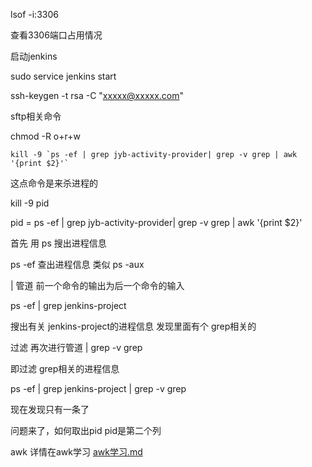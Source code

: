 lsof -i:3306 

查看3306端口占用情况



启动jenkins

sudo service jenkins start





ssh-keygen -t rsa -C "xxxxx@xxxxx.com" 





sftp相关命令



chmod -R o+r+w



```
kill -9 `ps -ef | grep jyb-activity-provider| grep -v grep | awk '{print $2}'`
```

这点命令是来杀进程的

kill -9 pid

pid = ps -ef | grep jyb-activity-provider| grep -v grep | awk '{print $2}'

首先 用 ps 搜出进程信息

ps -ef  查出进程信息  类似 ps -aux

|  管道  前一个命令的输出为后一个命令的输入

ps -ef | grep jenkins-project

搜出有关 jenkins-project的进程信息 发现里面有个 grep相关的

过滤 再次进行管道 | grep -v grep

即过滤 grep相关的进程信息

ps -ef | grep jenkins-project | grep -v grep 

现在发现只有一条了

问题来了，如何取出pid   pid是第二个列

awk  详情在awk学习 [awk学习.md](awk学习.md) 

